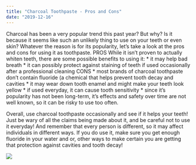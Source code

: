 ```yaml
---
title: "Charcoal Toothpaste - Pros and Cons"
date: "2019-12-16"
---
```


Charcoal has been a very popular trend this past year? But why? Is it because it seems like such an unlikely thing to use on your teeth or even skin? Whatever the reason is for its popularity, let’s take a look at the pros and cons for using it as toothpaste. PROS While it isn’t proven to actually whiten teeth, there are some possible benefits to using it: \* it may help bad breath \* it can possibly protect against staining of teeth if used occasionally after a professional cleaning CONS \* most brands of charcoal toothpaste don’t contain fluoride (a chemical that helps prevent tooth decay and cavities \* it may wear down tooth enamel and might make your teeth look yellow \* if used everyday, it can cause tooth sensitivity \* since it’s popularity has not been long-term, it’s effects and safety over time are not well known, so it can be risky to use too often.

Overall, use charcoal toothpaste occasionally and see if it helps your teeth! Just be wary of all the claims being made about it, and be careful not to use it everyday! And remember that every person is different, so it may affect individuals in different ways. If you do use it, make sure you get enough fluoride in your water and or, other ways to make certain you are getting that protection against cavities and tooth decay!

![](/images/charcoal-1-1024x1024.jpeg)
